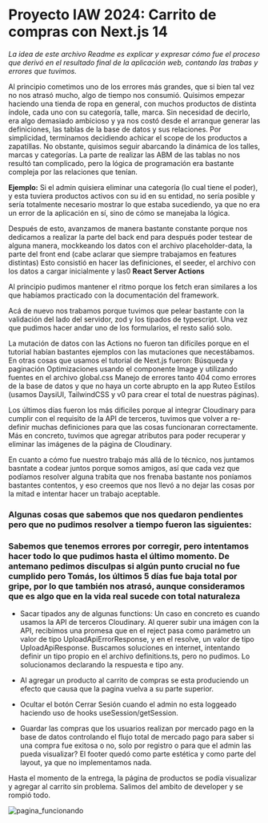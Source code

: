 

# Proyecto IAW 2024: Carrito de compras con Next.js 14

*La idea de este archivo Readme es explicar y expresar cómo fue el proceso que derivó en el resultado final de la aplicación web, contando las trabas y errores que tuvimos.*

Al principio cometimos uno de los errores más grandes, que si bien tal vez no nos atrasó mucho, algo de tiempo nos consumió. Quisimos empezar haciendo una tienda de ropa en general, con muchos productos de distinta índole, cada uno con su categoría, talle, marca. 
Sin necesidad de decirlo, era algo demasiado ambicioso y ya nos costó desde el arranque generar las definiciones, las tablas de la base de datos y sus relaciones.
Por simplicidad, terminamos decidiendo achicar el scope de los productos a zapatillas.
No obstante, quisimos seguir abarcando la dinámica de los talles, marcas y categorías. La parte de realizar las ABM de las tablas no nos resultó tan complicado, pero la lógica de programación era bastante compleja por las relaciones que tenían.

**Ejemplo:** Si el admin quisiera eliminar una categoría (lo cual tiene el poder), y esta tuviera productos activos con su id en su entidad, no sería posible y sería totalmente necesario mostrar lo que estaba sucediendo, ya que no era un error de la aplicación en sí, sino de cómo se manejaba la lógica.

Después de esto, avanzamos de manera bastante constante porque nos dedicamos a realizar la parte del back end para después poder testear de alguna manera, mockkeando los datos con el archivo placeholder-data, la parte del front end (cabe aclarar que siempre trabajamos en features distintas)
Esto consistió en hacer las definiciones, el seeder, el archivo con los datos a cargar inicialmente y las0 **React Server Actions**

Al principio pudimos mantener el ritmo porque los fetch eran similares a los que habíamos practicado con la documentación del framework.

Acá de nuevo nos trabamos porque tuvimos que pelear bastante con la validación del lado del servidor, zod y los tipados de typescript. Una vez que pudimos hacer andar uno de los formularios, el resto salió solo.

La mutación de datos con las Actions no fueron tan difíciles porque en el tutorial habían bastantes ejemplos con las mutaciones que necestábamos. En otras cosas que usamos el tutorial de Next.js fueron:
Búsqueda y paginación
Optimizaciones usando el componente Image y utilizando fuentes en el archivo global.css
Manejo de errores tanto 404 como errores de la base de datos y que no haya un corte abrupto en la app
Ruteo
Estilos (usamos DaysiUI, TailwindCSS y v0 para crear el total de nuestras páginas).


Los últimos días fueron los más dificiles porque al integrar Cloudinary para cumplir con el requisito de la API de terceros, tuvimos que volver a re-definir muchas definiciones para que las cosas funcionaran correctamente. Más en concreto, tuvimos que agregar atributos para poder recuperar y eliminar las imágenes de la página de Cloudinary.

En cuanto a cómo fue nuestro trabajo más allá de lo técnico, nos juntamos basntate a codear juntos porque somos amigos, así que cada vez que podíamos resolver alguna trabita que nos frenaba bastante nos poníamos bastantes contentos, y eso creemos que nos llevó a no dejar las cosas por la mitad e intentar hacer un trabajo aceptable.

### Algunas cosas que sabemos que nos quedaron pendientes pero que no pudimos resolver a tiempo fueron las siguientes:

### Sabemos que tenemos errores por corregir, pero intentamos hacer todo lo que pudimos hasta el último momento. De antemano pedimos disculpas si algún punto crucial no fue cumplido pero Tomás, los últimos 5 días fue baja total por gripe, por lo que también nos atrasó, aunque consideramos que es algo que en la vida real sucede con total naturaleza
	
- Sacar tipados any de algunas functions:
Un caso en concreto es cuando usamos la API de terceros Cloudinary. Al querer subir una imágen con la API, recibimos una promesa que en el reject pasa como parámetro un valor de tipo UploadApiErrorResponse, y en el resolve, un valor de tipo UploadApiResponse. Buscamos soluciones en internet, intentando definir un tipo propio en el archivo definitions.ts, pero no pudimos. Lo solucionamos declarando la respuesta e tipo any.

- Al agregar un producto al carrito de compras se esta produciendo un efecto que causa que la pagina vuelva a su parte superior.
- Ocultar el botón Cerrar Sesión cuando el admin no esta loggeado haciendo uso de hooks useSession/getSession.
- Guardar las compras que los usuarios realizan por mercado pago en la base de datos controlando el flujo total de mercado pago para saber si una compra fue exitosa o no, solo por registro o para que el admin las pueda visualizar?
El footer quedó como parte estética y como parte del layout, ya que no implementamos nada.

Hasta el momento de la entrega, la página de productos se podía visualizar y agregar al carrito sin problema. Salimos del ambito de developer y se rompió todo.

![pagina_funcionando]([https://github.githubassets.com/images/modules/logos_page/GitHub-Mark.png](https://res.cloudinary.com/dch0yp6xx/image/upload/v1719214835/WhatsApp_Image_2024-06-23_at_23.40.45_ttykpx.jpg))

